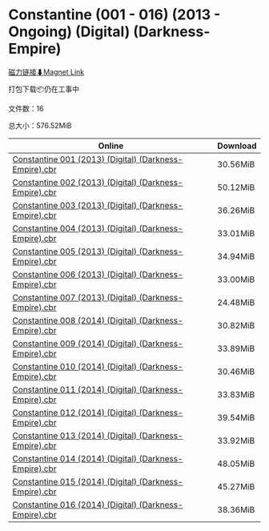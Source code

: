# Constantine (001 - 016) (2013 - Ongoing) (Digital) (Darkness-Empire)

[磁力链接⬇Magnet Link](magnet:?xt=urn:btih:cce50eaf684ecadc02fcce68effc1e9e0fc9fd0c&dn=Constantine%20%28001%20-%20016%29%20%282013%20-%20Ongoing%29%20%28Digital%29%20%28Darkness-Empire%29)

打包下载📦仍在工事中

文件数：16

总大小：576.52MiB

Online | Download
--- | ---
[Constantine 001 (2013) (Digital) (Darkness-Empire).cbr](https://github.com/alicewish/markdown/blob/master/comic/Constantine-001-2013-Digital-Darkness-Empire-cbr.md) | 30.56MiB
[Constantine 002 (2013) (Digital) (Darkness-Empire).cbr](https://github.com/alicewish/markdown/blob/master/comic/Constantine-002-2013-Digital-Darkness-Empire-cbr.md) | 50.12MiB
[Constantine 003 (2013) (Digital) (Darkness-Empire).cbr](https://github.com/alicewish/markdown/blob/master/comic/Constantine-003-2013-Digital-Darkness-Empire-cbr.md) | 36.26MiB
[Constantine 004 (2013) (Digital) (Darkness-Empire).cbr](https://github.com/alicewish/markdown/blob/master/comic/Constantine-004-2013-Digital-Darkness-Empire-cbr.md) | 33.01MiB
[Constantine 005 (2013) (Digital) (Darkness-Empire).cbr](https://github.com/alicewish/markdown/blob/master/comic/Constantine-005-2013-Digital-Darkness-Empire-cbr.md) | 34.94MiB
[Constantine 006 (2013) (Digital) (Darkness-Empire).cbr](https://github.com/alicewish/markdown/blob/master/comic/Constantine-006-2013-Digital-Darkness-Empire-cbr.md) | 33.00MiB
[Constantine 007 (2013) (Digital) (Darkness-Empire).cbr](https://github.com/alicewish/markdown/blob/master/comic/Constantine-007-2013-Digital-Darkness-Empire-cbr.md) | 24.48MiB
[Constantine 008 (2014) (Digital) (Darkness-Empire).cbr](https://github.com/alicewish/markdown/blob/master/comic/Constantine-008-2014-Digital-Darkness-Empire-cbr.md) | 30.82MiB
[Constantine 009 (2014) (Digital) (Darkness-Empire).cbr](https://github.com/alicewish/markdown/blob/master/comic/Constantine-009-2014-Digital-Darkness-Empire-cbr.md) | 33.89MiB
[Constantine 010 (2014) (Digital) (Darkness-Empire).cbr](https://github.com/alicewish/markdown/blob/master/comic/Constantine-010-2014-Digital-Darkness-Empire-cbr.md) | 30.46MiB
[Constantine 011 (2014) (Digital) (Darkness-Empire).cbr](https://github.com/alicewish/markdown/blob/master/comic/Constantine-011-2014-Digital-Darkness-Empire-cbr.md) | 33.83MiB
[Constantine 012 (2014) (Digital) (Darkness-Empire).cbr](https://github.com/alicewish/markdown/blob/master/comic/Constantine-012-2014-Digital-Darkness-Empire-cbr.md) | 39.54MiB
[Constantine 013 (2014) (Digital) (Darkness-Empire).cbr](https://github.com/alicewish/markdown/blob/master/comic/Constantine-013-2014-Digital-Darkness-Empire-cbr.md) | 33.92MiB
[Constantine 014 (2014) (Digital) (Darkness-Empire).cbr](https://github.com/alicewish/markdown/blob/master/comic/Constantine-014-2014-Digital-Darkness-Empire-cbr.md) | 48.05MiB
[Constantine 015 (2014) (Digital) (Darkness-Empire).cbr](https://github.com/alicewish/markdown/blob/master/comic/Constantine-015-2014-Digital-Darkness-Empire-cbr.md) | 45.27MiB
[Constantine 016 (2014) (Digital) (Darkness-Empire).cbr](https://github.com/alicewish/markdown/blob/master/comic/Constantine-016-2014-Digital-Darkness-Empire-cbr.md) | 38.36MiB